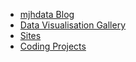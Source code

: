 
* [mjhdata Blog](https://mjhdata.netlify.app/)
* [Data Visualisation Gallery](https://mhenderson.github.io/tidy-tuesday/)
* [Sites](https://mhenderson.github.io/sites/)
* [Coding Projects](https://mhenderson.github.io/MHenderson2/)
